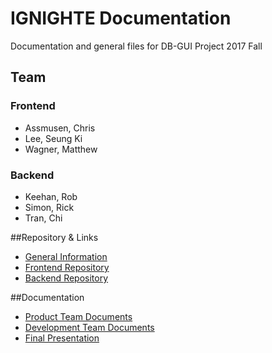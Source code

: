 # IGNIGHTE Documentation
Documentation and general files for DB-GUI Project 2017 Fall

## Team

### Frontend

- Assmusen, Chris
- Lee, Seung Ki
- Wagner, Matthew

### Backend

- Keehan, Rob
- Simon, Rick
- Tran, Chi

##Repository & Links

- [General Information](https://ignighte.github.io/ignighte-general/)
- [Frontend Repository](https://github.com/ignighte/ignighte-frontend)
- [Backend Repository](https://github.com/smutranchi/DB-GUI-2017/tree/master/backend)

##Documentation 

- [Product Team Documents](https://github.com/ignighte/ignighte-general/tree/master/Product)
- [Development Team Documents](https://github.com/ignighte/ignighte-general/tree/master/Development)
- [Final Presentation](https://docs.google.com/presentation/d/1-AgUVABg4ZgLyqGFLFfoLBsiMzsDZ_rY3udDpC6eZxs/edit#slide=id.gc6f80d1ff_0_0)

